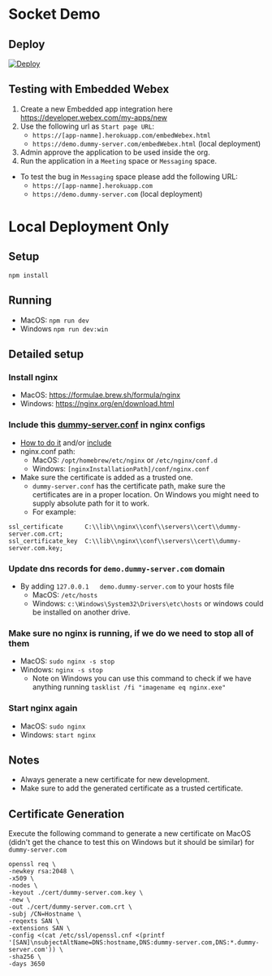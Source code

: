 # Socket Demo
## Deploy
[![Deploy](https://www.herokucdn.com/deploy/button.svg)](https://heroku.com/deploy?template=https://github.com/malsabbagh/socket-demo)

## Testing with Embedded Webex
1. Create a new Embedded app integration here https://developer.webex.com/my-apps/new
2. Use the following url as `Start page URL`: 
    - `https://[app-namme].herokuapp.com/embedWebex.html`
    - `https://demo.dummy-server.com/embedWebex.html` (local deployment)
3. Admin approve the application to be used inside the org.
4. Run the application in a `Meeting` space or `Messaging` space. 

- To test the bug in `Messaging` space please add the following URL:
    -  `https://[app-namme].herokuapp.com`
    -  `https://demo.dummy-server.com` (local deployment)


# Local Deployment Only
## Setup 
`npm install`

## Running
- MacOS: `npm run dev`
- Windows `npm run dev:win`

## Detailed setup
### Install nginx 
  - MacOS: https://formulae.brew.sh/formula/nginx
  - Windows: https://nginx.org/en/download.html
### Include this [dummy-server.conf](./dummy-server.conf) in nginx configs
  - [How to do it](https://docs.nginx.com/nginx/admin-guide/basic-functionality/managing-configuration-files/#feature-specific-configuration-files) and/or [include](http://nginx.org/en/docs/ngx_core_module.html#include)
  - nginx.conf path:
    - MacOS: `/opt/homebrew/etc/nginx` or `/etc/nginx/conf.d`
    - Windows: `[nginxInstallationPath]/conf/nginx.conf`
  - Make sure the certificate is added as a trusted one.
    - `dummy-server.conf` has the certificate path, make sure the certificates are in a proper location. On Windows you might need to supply absolute path for it to work.
    - For example:
```
ssl_certificate      C:\\lib\\nginx\\conf\\servers\\cert\\dummy-server.com.crt;
ssl_certificate_key  C:\\lib\\nginx\\conf\\servers\\cert\\dummy-server.com.key;
```
### Update dns records for `demo.dummy-server.com` domain 
  - By adding  `127.0.0.1   demo.dummy-server.com` to your hosts file
    -  MacOS: `/etc/hosts`
    -  Windows: `c:\Windows\System32\Drivers\etc\hosts` or windows could be installed on another drive.
###  Make sure no nginx is running, if we do we need to stop all of them
  -  MacOS: `sudo nginx -s stop`
  - Windows: `nginx -s stop`
      -  Note on Windows you can use this command to check if we have anything running `tasklist /fi "imagename eq nginx.exe"`
### Start nginx again
  -  MacOS: `sudo nginx`
  -  Windows: `start nginx`

## Notes
- Always generate a new certificate for new development. 
- Make sure to add the generated certificate as a trusted certificate.

## Certificate Generation
Execute the following command to generate a new certificate on MacOS (didn't get the chance to test this on Windows but it should be similar) for `dummy-server.com`
```
openssl req \
-newkey rsa:2048 \
-x509 \
-nodes \
-keyout ./cert/dummy-server.com.key \
-new \
-out ./cert/dummy-server.com.crt \
-subj /CN=Hostname \
-reqexts SAN \
-extensions SAN \
-config <(cat /etc/ssl/openssl.cnf <(printf '[SAN]\nsubjectAltName=DNS:hostname,DNS:dummy-server.com,DNS:*.dummy-server.com')) \
-sha256 \
-days 3650
```
